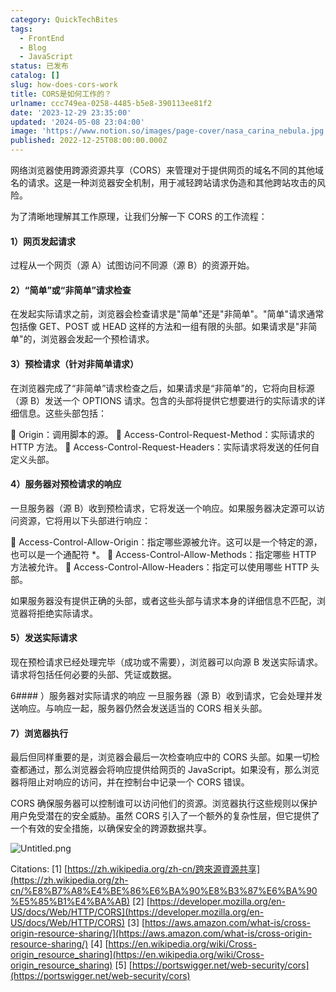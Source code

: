 ```yaml
---
category: QuickTechBites
tags:
  - FrontEnd
  - Blog
  - JavaScript
status: 已发布
catalog: []
slug: how-does-cors-work
title: CORS是如何工作的？
urlname: ccc749ea-0258-4485-b5e8-390113ee81f2
date: '2023-12-29 23:35:00'
updated: '2024-05-08 23:04:00'
image: 'https://www.notion.so/images/page-cover/nasa_carina_nebula.jpg'
published: 2022-12-25T08:00:00.000Z
---
```


网络浏览器使用跨源资源共享（CORS）来管理对于提供网页的域名不同的其他域名的请求。这是一种浏览器安全机制，用于减轻跨站请求伪造和其他跨站攻击的风险。


为了清晰地理解其工作原理，让我们分解一下 CORS 的工作流程：


#### 1）网页发起请求
过程从一个网页（源 A）试图访问不同源（源 B）的资源开始。


#### 2）“简单”或“非简单”请求检查
在发起实际请求之前，浏览器会检查请求是"简单"还是"非简单"。"简单"请求通常包括像 GET、POST 或 HEAD 这样的方法和一组有限的头部。如果请求是"非简单"的，浏览器会发起一个预检请求。


#### 3）预检请求（针对非简单请求）
在浏览器完成了“非简单”请求检查之后，如果请求是“非简单”的，它将向目标源（源 B）发送一个 OPTIONS 请求。包含的头部将提供它想要进行的实际请求的详细信息。这些头部包括：


🔸 Origin：调用脚本的源。
🔸 Access-Control-Request-Method：实际请求的 HTTP 方法。
🔸 Access-Control-Request-Headers：实际请求将发送的任何自定义头部。


#### 4）服务器对预检请求的响应
一旦服务器（源 B）收到预检请求，它将发送一个响应。如果服务器决定源可以访问资源，它将用以下头部进行响应：


🔹 Access-Control-Allow-Origin：指定哪些源被允许。这可以是一个特定的源，也可以是一个通配符 *。
🔹 Access-Control-Allow-Methods：指定哪些 HTTP 方法被允许。
🔹 Access-Control-Allow-Headers：指定可以使用哪些 HTTP 头部。


如果服务器没有提供正确的头部，或者这些头部与请求本身的详细信息不匹配，浏览器将拒绝实际请求。


#### 5）发送实际请求
现在预检请求已经处理完毕（成功或不需要），浏览器可以向源 B 发送实际请求。请求将包括任何必要的头部、凭证或数据。


6#### ）服务器对实际请求的响应
一旦服务器（源 B）收到请求，它会处理并发送响应。与响应一起，服务器仍然会发送适当的 CORS 相关头部。


#### 7）浏览器执行
最后但同样重要的是，浏览器会最后一次检查响应中的 CORS 头部。如果一切检查都通过，那么浏览器会将响应提供给网页的 JavaScript。如果没有，那么浏览器将阻止对响应的访问，并在控制台中记录一个 CORS 错误。


CORS 确保服务器可以控制谁可以访问他们的资源。浏览器执行这些规则以保护用户免受潜在的安全威胁。虽然 CORS 引入了一个额外的复杂性层，但它提供了一个有效的安全措施，以确保安全的跨源数据共享。


![Untitled.png](https://prod-files-secure.s3.us-west-2.amazonaws.com/5d24fe63-e567-4804-86f9-9fdc62e13082/b3deb140-f22b-4520-bcee-759301567801/Untitled.png?X-Amz-Algorithm=AWS4-HMAC-SHA256&X-Amz-Content-Sha256=UNSIGNED-PAYLOAD&X-Amz-Credential=ASIAZI2LB466ZECYKURN%2F20250223%2Fus-west-2%2Fs3%2Faws4_request&X-Amz-Date=20250223T053612Z&X-Amz-Expires=3600&X-Amz-Security-Token=IQoJb3JpZ2luX2VjENX%2F%2F%2F%2F%2F%2F%2F%2F%2F%2FwEaCXVzLXdlc3QtMiJHMEUCIQDQYIlxXw8%2FnOGYNXohVyM2%2Bo2chNc55YgFjCZNof77MgIgasUWcEWxSSLYm7eiAJBetn24TSJ2KmDcFrzLHQL7yC0qiAQI%2Fv%2F%2F%2F%2F%2F%2F%2F%2F%2F%2FARAAGgw2Mzc0MjMxODM4MDUiDAzzqw8rekbWYSNWIyrcA5tYNXUFf6WAgVaIWN0PYGVaCYLQ8Ko%2FToY7uRGqKOb%2FnNHn3mMJgnmTTGiGozQmo4drpfCNP8rx39gNLL6m%2F9%2FPOPxAxuZS3Ra7D3eyobEUuoFGTE%2BB72Nk%2FOw4MjZghy5yB1C%2F%2FXJZ2DZgZPnsIH%2FladN21hgnH34MQ2d6%2BNNlcB4f9yNwMVlB571r7AE9ic1Tten0b9FFkVkLv7UVPhoRKHgAeKiR3OqojqJikZFKVRgtaJUooSgIgSJ2oIXwxbkfrz7meYWMWVl%2Bk84WESlqPertjgEyt4wh4q1ADrzP6GdalhPpr2zi7P%2BOJfSEejQJmqN82yY7KMIOoP4%2BIlC9E8AjI%2BfKdTLtghNbjwqd0qtmFyRHv1cg0T8zcAtuFXEjNQkKweBgi0FHQk6qYau1XtjqKhtdFCnGYfW2IvVttoTQUDnC4V5XZa9Zca%2BXMWI%2BcGpvdciSMbqdARRIPhN7aM%2BRONCiWd5dGPLvAX1k35SOuTx1abFd6JAkCo1WfKa2hmjA3eqRdadDGh1P7l0dQD5GmGfX6tAoMeFVk5X6msNsXL67fBRBNQPcuMmj9uvmLB8exDy41C9XxkTwH00%2FTadTp1uQ%2B0RuSBiD9YLeB5DyWHb32pUjTkV8MI%2FR6r0GOqUBH0jt5QuiFWwGr0WY2YxGwLlztv7cGf0jl6KREqgsJ3osMGAkMG1vLKRL%2BjQYtr0mczd3njLSvNcrBDOhLwcdq7cgIHfqw25OdXYoN7upAs5Gdp4%2FkV5OrTQJKF7n9wGAIacBO1m6528R3TpbxpOzilAyqGT2BWo68pLWcDVljp8q8%2B7HjnZYvny%2FWKhYnmzcsb5pBtN1gG6lcAwDZp0O29YxPpzb&X-Amz-Signature=e24c96dbe05ecf3de44c4af962249b8b41a34bfbb8b09140e9d0344731c1c9f8&X-Amz-SignedHeaders=host&x-id=GetObject)


Citations:
[1] [https://zh.wikipedia.org/zh-cn/跨來源資源共享](https://zh.wikipedia.org/zh-cn/%E8%B7%A8%E4%BE%86%E6%BA%90%E8%B3%87%E6%BA%90%E5%85%B1%E4%BA%AB)
[2] [https://developer.mozilla.org/en-US/docs/Web/HTTP/CORS](https://developer.mozilla.org/en-US/docs/Web/HTTP/CORS)
[3] [https://aws.amazon.com/what-is/cross-origin-resource-sharing/](https://aws.amazon.com/what-is/cross-origin-resource-sharing/)
[4] [https://en.wikipedia.org/wiki/Cross-origin_resource_sharing](https://en.wikipedia.org/wiki/Cross-origin_resource_sharing)
[5] [https://portswigger.net/web-security/cors](https://portswigger.net/web-security/cors)

